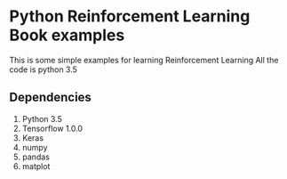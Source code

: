 # Python Reinforcement Learning Book examples
This is some simple examples for learning Reinforcement Learning
All the code is python 3.5

## Dependencies
1. Python 3.5
2. Tensorflow 1.0.0
3. Keras 
4. numpy
5. pandas
6. matplot
